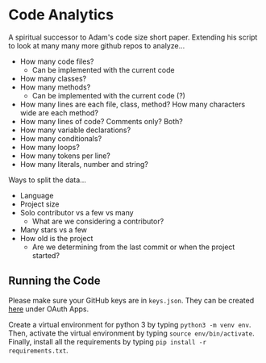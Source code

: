 # Code Analytics

A spiritual successor to Adam's code size short paper. Extending his script to look at many many more github repos to analyze...

 - How many code files?
   - Can be implemented with the current code
 - How many classes?
 - How many methods?
   - Can be implemented with the current code (?)
 - How many lines are each file, class, method? How many characters wide are each method?
 - How many lines of code? Comments only? Both?
 - How many variable declarations?
 - How many conditionals?
 - How many loops?
 - How many tokens per line?
 - How many literals, number and string?
 
Ways to split the data... 

 - Language
 - Project size 
 - Solo contributor vs a few vs many
   - What are we considering a contributor?
 - Many stars vs a few
 - How old is the project
   - Are we determining from the last commit or when the project started?
 
 ## Running the Code

 Please make sure your GitHub keys are in `keys.json`. They can be created [here](https://github.com/settings/developers) under OAuth Apps.

 Create a virtual environment for python 3 by typing `python3 -m venv env`. Then, activate the virtual environment by typing `source env/bin/activate`. Finally, install all the requirements by typing `pip install -r requirements.txt`.
